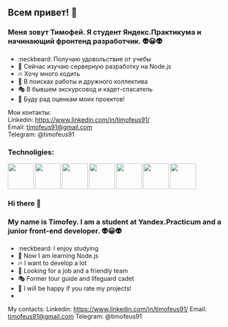 ## Всем привет! 👋 

### Меня зовут Тимофей. Я студент Яндекс.Практикума и начинающий фронтенд разработчик. :alien::grinning::alien: 
- :neckbeard: Получаю удовольствие от учебы
- :book: Сейчас изучаю серверную разработку на Node.js
- 🔥 Хочу много кодить
- :mountain_bicyclist: В поисках работы и дружного коллектива
- :performing_arts: В бывшем экскурсовод и кадет-спасатель
- :speech_balloon: Буду рад оценкам моих проектов!

Мои контакты:  
Linkedin: https://www.linkedin.com/in/timofeus91/   
Email: timofeus91@gmail.com   
Telegram: @timofeus91

### Technoligies:

<img align="left" height="60" width="60" src="https://cdn3.iconfinder.com/data/icons/picons-social/57/10-html5-512.png" />
<img align="left" height="60" width="60" src="https://cdn4.iconfinder.com/data/icons/documents-42/512/document_file_paper_page-32-512.png" />
<img align="left" height="60" width="60" src="https://cdn4.iconfinder.com/data/icons/logos-brands-5/24/react-512.png" />
<img align="left" height="60" width="60" src="https://cdn3.iconfinder.com/data/icons/social-media-logos-glyph-1/2048/5351_-_CSS3-512.png" />
<img align="left" height="60" width="60" src="https://cdn4.iconfinder.com/data/icons/vector-brand-logos/40/Git-512.png" />
<img align="left" height="60" width="60" src="https://cdn4.iconfinder.com/data/icons/bloomies-webdesign-tools/25/Figma_square-512.png" />
<img height="60" width="60" src="https://cdn3.iconfinder.com/data/icons/software-development-2/1000/program_document_technology_jsx_data_business_computer-512.png" />


### Hi there 👋 

### My name is Timofey. I am a student at Yandex.Practicum and a junior front-end developer. :alien::grinning::alien: 
- :neckbeard: I enjoy studying
- :book: Now I am learning Node.js
- 🔥 I want to develop a lot
- :mountain_bicyclist: Looking for a job and a friendly team
- :performing_arts: Former tour guide and lifeguard cadet 
- :speech_balloon: I will be happy if you rate my projects!
- 
My contacts:
  Linkedin: https://www.linkedin.com/in/timofeus91/
  Email: timofeus91@gmail.com
  Telegram: @timofeus91
